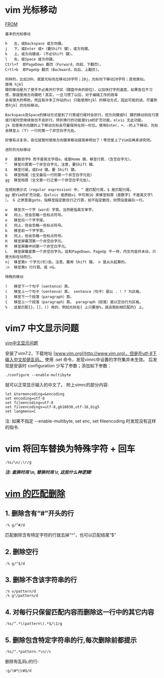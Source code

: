 # vim 光标移动

[FROM](http://www.ccvita.com/433.html)

```
基本的光标移动

h   左，或Backspace 或方向键。
j   下，或Enter 或+（要Shift 键），或方向键。
k   上，或方向键或-（不必Shift 键）。
l   右，或Space 或方向键。
Ctrl+f  即PageDown 翻页（Forward，向前、下翻页）。
Crtl+b  即PageUp 翻页（Backward，向后、上翻页)。

同样的，比如20h，就是光标向左移动20字符；20j，光标向下移动20字符；其他类似。
使用 hjkl
键的移动是为了使手不必离开打字区（键盘中央的部位），以加快打字的速度，如果各位不习惯，那就使用方向键吧！其实，一旦习惯了以后，对于编辑工作的效率
会有很大的帮助，而且有许多工作站的vi 只能使用hjkl 的移动方式，因此可能的话，尽量熟悉hjkl 的光标移动。

Backspace及Space的移动方式是到了行首或行尾时会折行，但方向键或hl 键的移动则在行首或行尾时您继续按也不会折行。转折换行的功能是Vim的扩充功能，elvis 无此功能。
jk 及使用方向键的上下移动光标会尽量保持在同一栏位。使用Enter，+，-的上下移动，光标会移至上（下）一行的第一个非空白字元处。

好像有点复杂，各位就暂时使用方向键来移动就简单明白了！等您爱上了Vim后再来讲究吧。

进阶的光标移动

0   是数目字0 而不是英文字母o。或是Home 键，移至行首，（含空白字元）。
^   移至行首第一个非空白字元，注意，要Shift 键。
$   移至行尾，或End 键。要 Shift 键。
G   移至档尾（全文最后一行的第一个非空白字元处）
gg  移至档首（全文第一行之第一个非空白字元处）。

在规则表示式（regular expression）中，^ 是匹配行首，$ 是匹配行尾。
gg 是Vim的扩充功能，在elvis 或原始vi 中可用1G 来移至档首（是数字1 不是英文字l ）。 G 之原意是goto，指移至指定数目行之行首，如不指定数目，则预设是最后一行。

w   移至次一个字（word）字首。当然是指英文单字。
W   同上，但会忽略一些标点符号。
e   移至后一个字字尾。
E   同上，但会忽略一些标点符号。
b   移至前一个字字首。
B   同上，但会忽略一些标点符号。
H   移至屏幕顶第一个非空白字元。
M   移至屏幕中间第一个非空白字元。
L   移至屏幕底第一个非空白字元。这和PageDown，PageUp 不一样，内文内容并未动，只是光标在动而已。
n|  移至第n 个字元(栏)处。注意，要用 Shift 键。 n 是从头起算的。
:n  移至第n 行行首。或 nG。

特殊的移动

)   移至下一个句子（sentence）首。
(   移至上一个句子（sentence）首。 sentence（句子）是以 . ! ? 为区格。
}   移至下一个段落（paragraph）首。
{   移至上一个段落（paragraph）首。 paragraph（段落）是以空白行为区格。
%   这是匹配{}，[]，() 用的，例如光标在{ 上只要按%，就会跑到相匹配的} 上。
```

# vim7 中文显示问题

[vim中文显示问题](http://moralistxp.blog.163.com/blog/static/1161103982009101111364351/)

安装了vim7.2，下载地址 [www.vim.org](http://www.vim.org)，但是在utf-8下输入中文却是乱码。
使用 :set 命令，发现vimrc中设置的字符集并未生效。
后发现是安装时 configuration 少写了参数；添加如下参数：

```
./configure --enable-multibyte
```

就可以正常显示输入的中文了。
附上vimrc的部分内容:

```
let &termencoding=&encoding
set encoding=utf-8
set fileencoding=utf-8
set fileencodings=utf-8,gb18030,utf-16,big5
set langmenu=C
```
注: 如果不指定  --enable-multibyte, set enc, set fileencoding 时发现没有这样的指令.

# vim 将回车替换为特殊字符 + 回车

```
:%s/\n/;\r/g
```

***注: 查换时用 \n, 替换时用 \r, 这些什么神逻辑!***

# [vim 的匹配删除](http://luxiaok.blog.51cto.com/2177896/965465)

## 1. 删除含有“#”开头的行

```
:% g/^#/d
```

匹配删除含有特定字符的行就去掉“^”，也可以匹配结尾“$”

## 2. 删除空行

```
:% g/^$/d
```

## 3. 删除不含该字符串的行

```
:% v/pattern/d
:% g!/pattern/d
```

## 4. 对每行只保留匹配内容而删除这一行中的其它内容

```
:%s/^.*\(pattern\).*$/\1/g
```

## 5. 删除包含特定字符串的行,每次删除前都提示

```
:%s/^.*pattern.*\n//c
```

删除有乱码`□`的行:

```
:g/\W*□\W$/d
```

